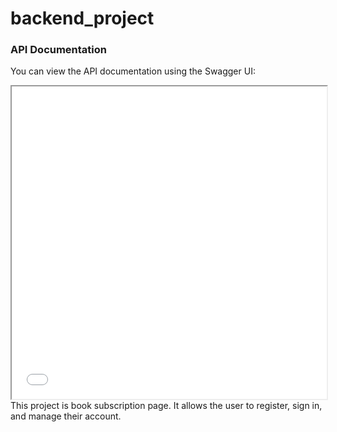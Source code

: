 # backend_project

### API Documentation

You can view the API documentation using the Swagger UI:

<iframe src="./swagger.html" width="100%" height="500"></iframe>
This project is book subscription page. It allows the user to register, sign in, and manage their account.

